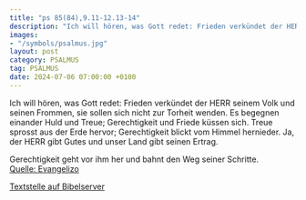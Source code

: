 ```yaml
---
title: "ps 85(84),9.11-12.13-14"
description: "Ich will hören, was Gott redet: Frieden verkündet der HERR seinem Volk und seinen Frommen, sie sollen sich nicht zur Torheit wenden. Es begegnen einander Huld und Treue; Gerechtigkeit und Friede küssen sich. Treue sprosst aus der Erde hervor; Gerechtigkeit blickt vom Himmel herni...."
images:
- "/symbols/psalmus.jpg"
layout: post
category: PSALMUS
tag: PSALMUS
date: 2024-07-06 07:00:00 +0100
---
```

Ich will hören, was Gott redet: Frieden verkündet der HERR seinem Volk und seinen Frommen, sie sollen sich nicht zur Torheit wenden.
Es begegnen einander Huld und Treue; Gerechtigkeit und Friede küssen sich.
Treue sprosst aus der Erde hervor; Gerechtigkeit blickt vom Himmel hernieder.<!--more--> 
Ja, der HERR gibt Gutes und unser Land gibt seinen Ertrag.

Gerechtigkeit geht vor ihm her und bahnt den Weg seiner Schritte.<br>
[Quelle: Evangelizo](https://evangeliumtagfuertag.org/DE/gospel)

[Textstelle auf Bibelserver](https://www.bibleserver.com/EU/ps85(84),9.11-12.13-14)
